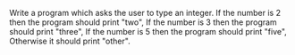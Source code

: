 Write a program which asks the user to type an integer.
If the number is 2  then the program should print "two",
If the number is 3  then the program should print "three",
If the number is 5  then the program should print "five", 
Otherwise it should print "other".
